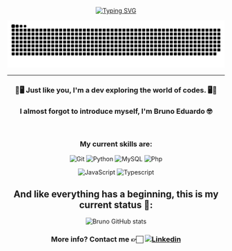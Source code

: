 
<div align="center">

  
  [![Typing SVG](https://readme-typing-svg.demolab.com?font=Handjet&size=40&pause=1000&color=069E2D&width=500&height=55&lines=Hi+code+brother%2C+nice+to+meet+you!+%F0%9F%91%8B%F0%9F%8F%BC)](https://git.io/typing-svg)

</div>
<div align="center">
  <img alt="snake eating my contributions" src="https://raw.githubusercontent.com/platane/snk/output/github-contribution-grid-snake-dark.svg" />
</div>
<hr>

<div align="center"> 
  
  ### 📖🖥️ Just like you, I'm a dev exploring the world of codes. 🖥️📖
</div>
<div align="center">
  
 ### I almost forgot to introduce myself, I'm **Bruno Eduardo** 🤓
</div>
<br>
<div align="center">
  <h3>My current skills are:</h3>

 ![Git](https://img.shields.io/badge/git-%23F05033.svg?style=for-the-badge&logo=git&logoColor=white) ![Python](https://img.shields.io/badge/Python-3776AB?style=for-the-badge&logo=python&logoColor=white)
 ![MySQL](https://img.shields.io/badge/mysql-4479A1.svg?style=for-the-badge&logo=mysql&logoColor=white) ![Php](https://img.shields.io/badge/PHP-777BB4?style=for-the-badge&logo=php&logoColor=white)
 
 ![JavaScript](https://img.shields.io/badge/javascript-%23323330.svg?style=for-the-badge&logo=javascript&logoColor=%23F7DF1E)
 ![Typescript](https://img.shields.io/badge/TypeScript-007ACC?style=for-the-badge&logo=typescript&logoColor=white)
</div>
<div align="center">

  ## And like everything has a beginning, this is my current status 🚀: 
  


  ![Bruno GitHub stats](https://github-readme-stats.vercel.app/api?username=bruno-edlp&show_icons=true&theme=transparent)
  <br>

</div>
<div align="center">

 
### More info? Contact me 👉🏻 [![Linkedin](https://img.shields.io/badge/LinkedIn-0077B5?style=for-the-badge&logo=linkedin&logoColor=white)](www.linkedin.com/in/bruno-eduardo-2000tecdev)

</div>
